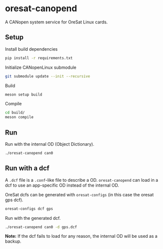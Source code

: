 # oresat-canopend

A CANopen system service for OreSat Linux cards.

## Setup

Install build dependencies

```bash
pip install -r requirements.txt
```

Initialize CANopenLinux submodule

```bash
git submodule update --init --recursive
```

Build

```bash
meson setup build
```

Compile

```bash
cd build/
meson compile
```

## Run

Run with the internal OD (Object Dictionary).

```bash
./oresat-canopend can0
```

## Run with a dcf

A `.dcf` file is a `.conf`-like file to describe a OD. `oresat-canopend` can load
in a dcf to use an app-specific OD instead of the internal OD.

OreSat dcfs can be generated with `oresat-configs` (in this case the oresat gps dcf).

```bash
oresat-configs dcf gps
```

Run with the generated dcf.

```bash
./oresat-canopend can0 -d gps.dcf
```

**Note:** If the dcf fails to load for any reason, the internal OD will be used
as a backup.
